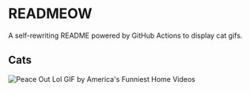 # READMEOW

A self-rewriting README powered by GitHub Actions to display cat gifs.

## Cats

![Peace Out Lol GIF by America's Funniest Home Videos](https://media4.giphy.com/media/l4KibK3JwaVo0CjDO/200.gif?cid=9acd02dazudodiiqstpuoupyf0h4wjxd9eeit860fm2q0ezb&ep=v1_gifs_search&rid=200.gif&ct=g)
